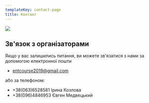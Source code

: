 ```yaml
---
templateKey: contact-page
title: Контакт
---
```

![](/img/contacts.jpg)

## Зв'язок з організаторами

Якщо у вас залишились питання, ви можете зв'язатися з нами за допомогою електронної пошти 

* entcourse2019@gmail.com

або за телефоном:

* +38(063)6528581 Ірина Козлова
* +38(096)4846953 Євген Медвецький
